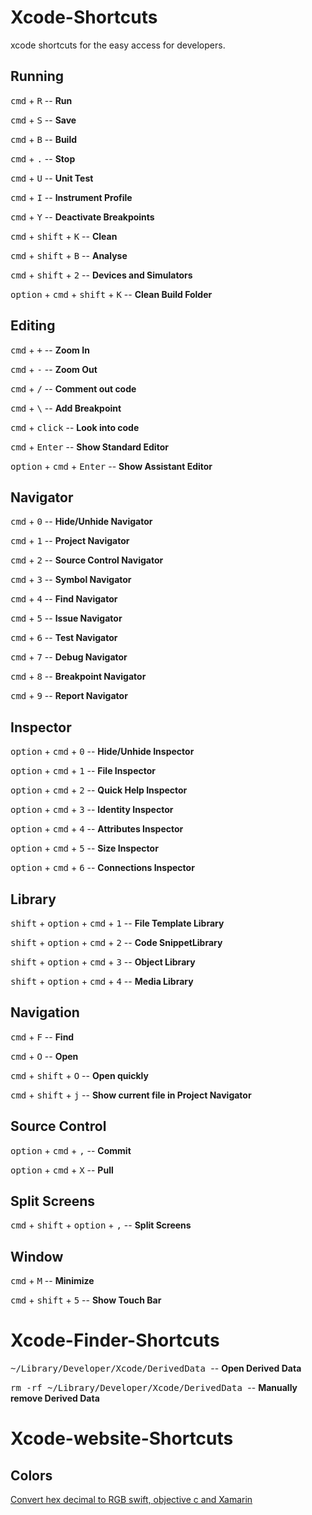 # Xcode-Shortcuts
xcode shortcuts for the easy access for developers.

## Running
<kbd>cmd</kbd> + <kbd>R</kbd> -- <b>Run</b>

<kbd>cmd</kbd> + <kbd>S</kbd> -- <b>Save</b>

<kbd>cmd</kbd> + <kbd>B</kbd> -- <b>Build</b>

<kbd>cmd</kbd> + <kbd>.</kbd> -- <b>Stop</b>

<kbd>cmd</kbd> + <kbd>U</kbd> -- <b>Unit Test</b>

<kbd>cmd</kbd> + <kbd>I</kbd> -- <b>Instrument Profile</b>

<kbd>cmd</kbd> + <kbd>Y</kbd> -- <b>Deactivate Breakpoints</b>

<kbd>cmd</kbd> + <kbd>shift</kbd> + <kbd>K</kbd> -- <b>Clean</b>

<kbd>cmd</kbd> + <kbd>shift</kbd> + <kbd>B</kbd> -- <b>Analyse</b>

<kbd>cmd</kbd> + <kbd>shift</kbd> + <kbd>2</kbd> -- <b>Devices and Simulators</b>

<kbd>option</kbd> + <kbd>cmd</kbd> + <kbd>shift</kbd> + <kbd>K</kbd> -- <b>Clean Build Folder</b>

## Editing
<kbd>cmd</kbd> + <kbd>+</kbd> -- <b>Zoom In</b>

<kbd>cmd</kbd> + <kbd>-</kbd> -- <b>Zoom Out</b>

<kbd>cmd</kbd> + <kbd>/</kbd> -- <b>Comment out code</b>

<kbd>cmd</kbd> + <kbd>\\</kbd> -- <b>Add Breakpoint</b>

<kbd>cmd</kbd> + <kbd>click</kbd> -- <b>Look into code</b>

<kbd>cmd</kbd> + <kbd>Enter</kbd> -- <b>Show Standard Editor</b>

<kbd>option</kbd> + <kbd>cmd</kbd> + <kbd>Enter</kbd> -- <b>Show Assistant Editor</b>

## Navigator
<kbd>cmd</kbd> + <kbd>0</kbd> -- <b>Hide/Unhide Navigator</b>

<kbd>cmd</kbd> + <kbd>1</kbd> -- <b>Project Navigator</b>

<kbd>cmd</kbd> + <kbd>2</kbd> -- <b>Source Control Navigator</b>

<kbd>cmd</kbd> + <kbd>3</kbd> -- <b>Symbol Navigator</b>

<kbd>cmd</kbd> + <kbd>4</kbd> -- <b>Find Navigator</b>

<kbd>cmd</kbd> + <kbd>5</kbd> -- <b>Issue Navigator</b>

<kbd>cmd</kbd> + <kbd>6</kbd> -- <b>Test Navigator</b>

<kbd>cmd</kbd> + <kbd>7</kbd> -- <b>Debug Navigator</b>

<kbd>cmd</kbd> + <kbd>8</kbd> -- <b>Breakpoint Navigator</b>

<kbd>cmd</kbd> + <kbd>9</kbd> -- <b>Report Navigator</b>

## Inspector

<kbd>option</kbd> + <kbd>cmd</kbd> + <kbd>0</kbd> -- <b>Hide/Unhide Inspector</b>

<kbd>option</kbd> + <kbd>cmd</kbd> + <kbd>1</kbd> -- <b>File Inspector</b>

<kbd>option</kbd> + <kbd>cmd</kbd> + <kbd>2</kbd> -- <b>Quick Help Inspector</b>

<kbd>option</kbd> + <kbd>cmd</kbd> + <kbd>3</kbd> -- <b>Identity Inspector</b>

<kbd>option</kbd> + <kbd>cmd</kbd> + <kbd>4</kbd> -- <b>Attributes Inspector</b>

<kbd>option</kbd> + <kbd>cmd</kbd> + <kbd>5</kbd> -- <b>Size Inspector</b>

<kbd>option</kbd> + <kbd>cmd</kbd> + <kbd>6</kbd> -- <b>Connections Inspector</b>

## Library
<kbd>shift</kbd> + <kbd>option</kbd> + <kbd>cmd</kbd> + <kbd>1</kbd> -- <b>File Template Library</b>

<kbd>shift</kbd> + <kbd>option</kbd> + <kbd>cmd</kbd> + <kbd>2</kbd> -- <b>Code SnippetLibrary</b>

<kbd>shift</kbd> + <kbd>option</kbd> + <kbd>cmd</kbd> + <kbd>3</kbd> -- <b>Object Library</b>

<kbd>shift</kbd> + <kbd>option</kbd> + <kbd>cmd</kbd> + <kbd>4</kbd> -- <b>Media Library</b>

## Navigation
<kbd>cmd</kbd> + <kbd>F</kbd> -- <b>Find</b>

<kbd>cmd</kbd> + <kbd>O</kbd> -- <b>Open</b>

<kbd>cmd</kbd> + <kbd>shift</kbd> + <kbd>O</kbd> -- <b>Open quickly</b>

<kbd>cmd</kbd> + <kbd>shift</kbd> + <kbd>j</kbd> -- <b>Show current file in Project Navigator</b>

## Source Control
<kbd>option</kbd> + <kbd>cmd</kbd> + <kbd>,</kbd> -- <b>Commit</b>

<kbd>option</kbd> + <kbd>cmd</kbd> + <kbd>X</kbd> -- <b>Pull</b>

## Split Screens
<kbd>cmd</kbd> + <kbd>shift</kbd> + <kbd>option</kbd> + <kbd>,</kbd> -- <b>Split Screens</b>

## Window
<kbd>cmd</kbd> + <kbd>M</kbd> -- <b>Minimize</b>

<kbd>cmd</kbd> + <kbd>shift</kbd> + <kbd>5</kbd> -- <b>Show Touch Bar</b>


# Xcode-Finder-Shortcuts
<kbd> ~/Library/Developer/Xcode/DerivedData </kbd> -- <b>Open Derived Data </b>

<kbd> rm -rf ~/Library/Developer/Xcode/DerivedData </kbd> -- <b>Manually remove Derived Data </b>

# Xcode-website-Shortcuts
## Colors
[Convert hex decimal to RGB swift, objective c and Xamarin](http://uicolor.xyz/#/hex-to-ui)  


